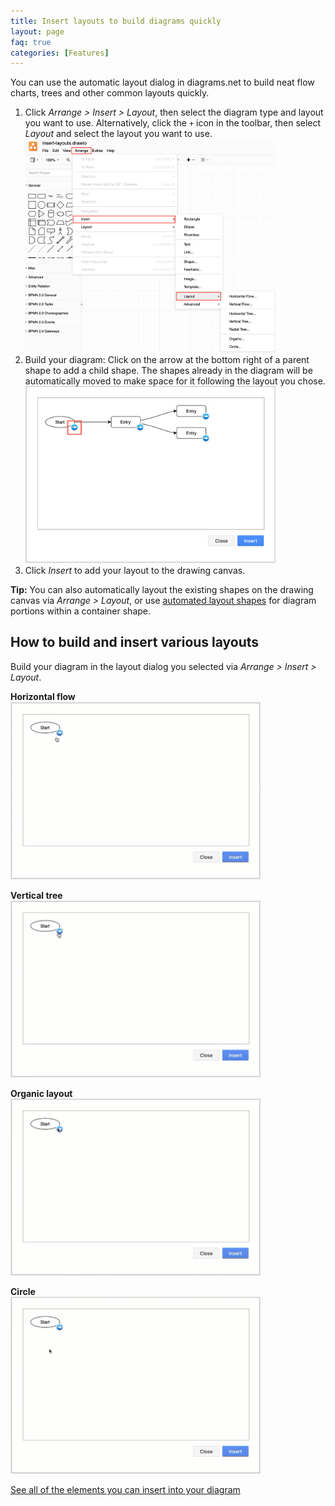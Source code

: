 ```yaml
---
title: Insert layouts to build diagrams quickly
layout: page
faq: true
categories: [Features]
---
```


You can use the automatic layout dialog in diagrams.net to build neat flow charts, trees and other common layouts quickly. 

1. Click _Arrange > Insert > Layout_, then select the diagram type and layout you want to use.  Alternatively, click the ``+`` icon in the toolbar, then select _Layout_ and select the layout you want to use.
<br /><img src="/assets/img/blog/arrange-insert-layout.png" style="width=100%;max-width:400px;height:auto;" alt="Select Arrange > Insert > Layout then select a layout to quickly build your diagram">
2. Build your diagram: Click on the arrow at the bottom right of a parent shape to add a child shape. The shapes already in the diagram will be automatically moved to make space for it following the layout you chose.
<br /><img src="/assets/img/blog/insert-layout-horizontal-flow.png" style="width=100%;max-width:400px;height:auto;" alt="Add child shapes to your diagram by clicking on the blue arrows at the bottom right of the parent shape">
3. Click _Insert_ to add your layout to the drawing canvas. 

**Tip:** You can also automatically layout the existing shapes on the drawing canvas via _Arrange > Layout_, or use [automated layout shapes](/blog/automated-layout-shapes.html) for diagram portions within a container shape.

## How to build and insert various layouts

Build your diagram in the layout dialog you selected via _Arrange > Insert > Layout_.

**Horizontal flow**
<br /><img src="/assets/img/blog/layout-horizontal-flow.gif" style="width=100%;max-width:400px;height:auto;" alt="Quickly click together a horizontal flow in diagrams.net">

**Vertical tree**
<br /><img src="/assets/img/blog/layout-vertical-tree.gif" style="width=100%;max-width:400px;height:auto;" alt="Quickly click together a vertical tree in diagrams.net">

**Organic layout**
<br /><img src="/assets/img/blog/layout-organic.gif" style="width=100%;max-width:400px;height:auto;" alt="Quickly click together a a diagram with a neatly spaced, organic layout in diagrams.net">

**Circle**
<br /><img src="/assets/img/blog/layout-circle.gif" style="width=100%;max-width:400px;height:auto;" alt="Quickly click together a diagram with a circular layout in diagrams.net">

[See all of the elements you can insert into your diagram](/doc/faq/arrange-insert-menu.html)

